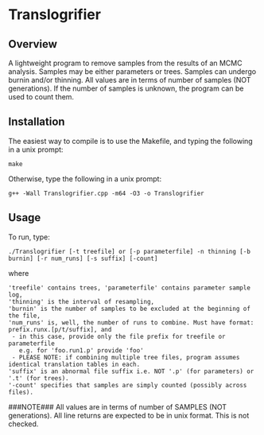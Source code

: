 Translogrifier
==============
Overview
---------------
A lightweight program to remove samples from the results of an MCMC analysis. 
Samples may be either parameters or trees. Samples can undergo burnin and/or 
thinning. All values are in terms of number of samples (NOT generations). If 
the number of samples is unknown, the program can be used to count them.

Installation
---------------
The easiest way to compile is to use the Makefile, and typing the following in a unix prompt:

	make

Otherwise, type the following in a unix prompt:

	g++ -Wall Translogrifier.cpp -m64 -O3 -o Translogrifier

Usage
--------------
To run, type:

	./Translogrifier [-t treefile] or [-p parameterfile] -n thinning [-b burnin] [-r num_runs] [-s suffix] [-count]

where

	'treefile' contains trees, 'parameterfile' contains parameter sample log,
	'thinning' is the interval of resampling,
	'burnin' is the number of samples to be excluded at the beginning of the file,
	'num_runs' is, well, the number of runs to combine. Must have format: prefix.runx.[p/t/suffix], and
	 - in this case, provide only the file prefix for treefile or parameterfile
	   e.g. for 'foo.run1.p' provide 'foo'
	 - PLEASE NOTE: if combining multiple tree files, program assumes identical translation tables in each.
	'suffix' is an abnormal file suffix i.e. NOT '.p' (for parameters) or '.t' (for trees).
	'-count' specifies that samples are simply counted (possibly across files).

###NOTE###
All values are in terms of number of SAMPLES (NOT generations).
All line returns are expected to be in unix format. This is not checked.
